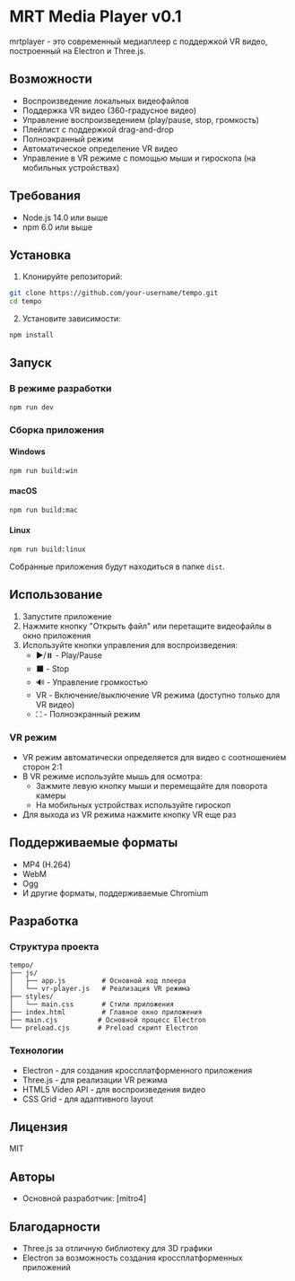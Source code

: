 # MRT Media Player v0.1

mrtplayer - это современный медиаплеер с поддержкой VR видео, построенный на Electron и Three.js.

## Возможности

- Воспроизведение локальных видеофайлов
- Поддержка VR видео (360-градусное видео)
- Управление воспроизведением (play/pause, stop, громкость)
- Плейлист с поддержкой drag-and-drop
- Полноэкранный режим
- Автоматическое определение VR видео
- Управление в VR режиме с помощью мыши и гироскопа (на мобильных устройствах)

## Требования

- Node.js 14.0 или выше
- npm 6.0 или выше

## Установка

1. Клонируйте репозиторий:
```bash
git clone https://github.com/your-username/tempo.git
cd tempo
```

2. Установите зависимости:
```bash
npm install
```

## Запуск

### В режиме разработки

```bash
npm run dev
```

### Сборка приложения

#### Windows
```bash
npm run build:win
```

#### macOS
```bash
npm run build:mac
```

#### Linux
```bash
npm run build:linux
```

Собранные приложения будут находиться в папке `dist`.

## Использование

1. Запустите приложение
2. Нажмите кнопку "Открыть файл" или перетащите видеофайлы в окно приложения
3. Используйте кнопки управления для воспроизведения:
   - ▶️/⏸️ - Play/Pause
   - ⬛ - Stop
   - 🔊 - Управление громкостью
   - VR - Включение/выключение VR режима (доступно только для VR видео)
   - ⛶ - Полноэкранный режим

### VR режим

- VR режим автоматически определяется для видео с соотношением сторон 2:1
- В VR режиме используйте мышь для осмотра:
  - Зажмите левую кнопку мыши и перемещайте для поворота камеры
  - На мобильных устройствах используйте гироскоп
- Для выхода из VR режима нажмите кнопку VR еще раз

## Поддерживаемые форматы

- MP4 (H.264)
- WebM
- Ogg
- И другие форматы, поддерживаемые Chromium

## Разработка

### Структура проекта

```
tempo/
├── js/
│   ├── app.js         # Основной код плеера
│   └── vr-player.js   # Реализация VR режима
├── styles/
│   └── main.css       # Стили приложения
├── index.html         # Главное окно приложения
├── main.cjs          # Основной процесс Electron
└── preload.cjs       # Preload скрипт Electron
```

### Технологии

- Electron - для создания кроссплатформенного приложения
- Three.js - для реализации VR режима
- HTML5 Video API - для воспроизведения видео
- CSS Grid - для адаптивного layout

## Лицензия

MIT

## Авторы

- Основной разработчик: [mitro4]

## Благодарности

- Three.js за отличную библиотеку для 3D графики
- Electron за возможность создания кроссплатформенных приложений
